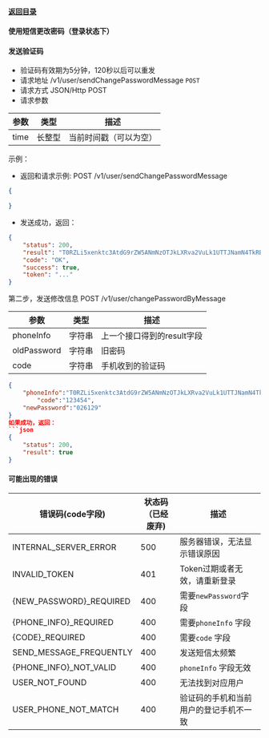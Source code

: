 #### [返回目录](../../)
#### 使用短信更改密码（登录状态下）

#### 发送验证码
* 验证码有效期为5分钟，120秒以后可以重发
* 请求地址 /v1/user/sendChangePasswordMessage ```POST```
* 请求方式 JSON/Http POST
* 请求参数

| 参数            |  类型  |         描述                         |
|----------------|--------|-------------------------------------|
| time           | 长整型  | 当前时间戳（可以为空）                  |



示例：

* 返回和请求示例:
POST /v1/user/sendChangePasswordMessage
```json
{
	
}
```

* 发送成功，返回：

```json
{
    "status": 200,
    "result": "T0RZLi5xenktc3AtdG9rZW5ANmNzOTJkLXRva2VuLk1UTTJNamN4TkRBME9ETS4ucXp5LXNwLXRva2VuQDZjczkyZC10b2tlbi5NekEuLnF6eS1zcC10b2tlbkA2Y3M5MmQtdG9rZW4uMzhiZTg4ZjMwZTEyYzU5ODc1MzgyNGE2MjQ3NDBkNDI.",
    "code": "OK",
    "success": true,
    "token": "..."
}
```
第二步，发送修改信息
POST /v1/user/changePasswordByMessage

| 参数            |  类型   | 描述                                |
|----------------|--------|-------------------------------------|
| phoneInfo      | 字符串  | 上一个接口得到的result字段             |
| oldPassword    | 字符串  | 旧密码                               |
| code           | 字符串  | 手机收到的验证码                       |


```json
{
	"phoneInfo":"T0RZLi5xenktc3AtdG9rZW5ANmNzOTJkLXRva2VuLk1UTTJNamN4TkRBME9ETS4ucXp5LXNwLXRva2VuQDZjczkyZC10b2tlbi5NakEuLnF6eS1zcC10b2tlbkA2Y3M5MmQtdG9rZW4uN2JjYWZkYjA1ZGEzNzM0ZTAxYWMzODVkNjFlYzRjMWE.",
        "code":"123454",
	"newPassword":"026129"
}
如果成功，返回：
```json
{
    "status": 200,
    "result": true
}
```

#### 可能出现的错误


| 错误码(code字段)         |  状态码（已经废弃)  |  描述                                 |
|------------------------|-------------------|-------------------------------------|
| INTERNAL_SERVER_ERROR  |       500         | 服务器错误，无法显示错误原因              |
| INVALID_TOKEN          |       401         | Token过期或者无效，请重新登录            |
|{NEW_PASSWORD}\_REQUIRED|       400         | 需要```newPassword```字段             |
|{PHONE_INFO}\_REQUIRED  |       400         | 需要```phoneInfo```  字段             |
|{CODE}\_REQUIRED        |       400         | 需要```code```  字段                  |
|SEND_MESSAGE_FREQUENTLY |       400         | 发送短信太频繁                          | 
|{PHONE_INFO}\_NOT_VALID |       400         | ```phoneInfo```  字段无效              | 
|USER_NOT_FOUND          |       400         | 无法找到对应用户                        |
|USER_PHONE_NOT_MATCH    |       400         | 验证码的手机和当前用户的登记手机不一致      |
